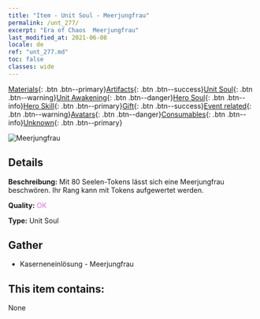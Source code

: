 ```yaml
---
title: "Item - Unit Soul - Meerjungfrau"
permalink: /unt_277/
excerpt: "Era of Chaos  Meerjungfrau"
last_modified_at: 2021-06-08
locale: de
ref: "unt_277.md"
toc: false
classes: wide
---
```

 [Materials](/ItemsDE/){: .btn .btn--primary}[Artifacts](/ItemsDE/Artifacts/){: .btn .btn--success}[Unit Soul](/ItemsDE/UnitSoul/){: .btn .btn--warning}[Unit Awakening](/ItemsDE/UnitAwakening/){: .btn .btn--danger}[Hero Soul](/ItemsDE/HeroSoul/){: .btn .btn--info}[Hero Skill](/ItemsDE/HeroSkill/){: .btn .btn--primary}[Gift](/ItemsDE/Gift/){: .btn .btn--success}[Event related](/ItemsDE/Events/){: .btn .btn--warning}[Avatars](/ItemsDE/Avatars/){: .btn .btn--danger}[Consumables](/ItemsDE/Consumables/){: .btn .btn--info}[Unknown](/ItemsDE/Unknown/){: .btn .btn--primary}

 ![Meerjungfrau](/images/u/ti_meirenyu.jpg)

## Details
 **Beschreibung:** Mit 80 Seelen-Tokens lässt sich eine Meerjungfrau beschwören. Ihr Rang kann mit Tokens aufgewertet werden.

 **Quality:** <span style="color: #DA70D6">OK</span>

 **Type:** Unit Soul

## Gather

*    Kaserneneinlösung - Meerjungfrau 

## This item contains:

  None

